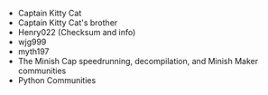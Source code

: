 * Captain Kitty Cat
* Captain Kitty Cat's brother
* Henry022 (Checksum and info)
* wjg999
* myth197
* The Minish Cap speedrunning, decompilation, and Minish Maker communities
* Python Communities
